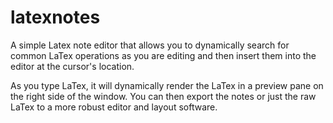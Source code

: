 # latexnotes
A simple Latex note editor that allows you to dynamically search for common LaTex operations as you are editing and then insert them into the editor at the cursor's location.

As you type LaTex, it will dynamically render the LaTex in a preview pane on the right side of the window. You can then export the notes or just the raw LaTex to a more robust editor and layout software.
